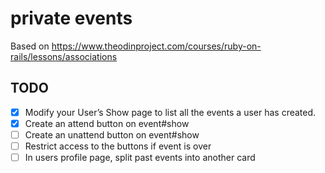 # private events

Based on https://www.theodinproject.com/courses/ruby-on-rails/lessons/associations

## TODO
- [x] Modify your User’s Show page to list all the events a user has created.
- [x] Create an attend button on event#show
- [ ] Create an unattend button on event#show
- [ ] Restrict access to the buttons if event is over
- [ ] In users profile page, split past events into another card
